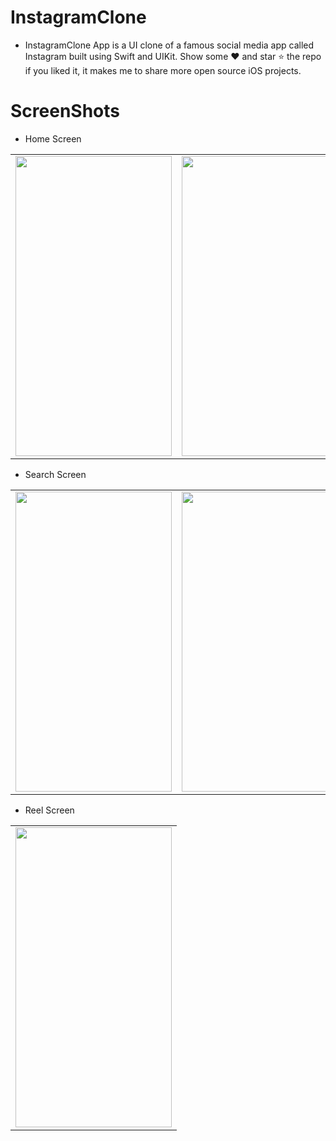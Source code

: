 # InstagramClone
* InstagramClone App is a UI clone of a famous social media app called Instagram built using Swift and UIKit. Show some ❤️ and star ⭐ the repo if you liked it, it makes me to share more open source iOS projects.

# ScreenShots
 * Home Screen
 <table>
  <tr>
    <td><img src="https://user-images.githubusercontent.com/75114840/184351680-5ec79fdc-6890-47f3-8ebc-0196515fba78.png" width=250 height=480></td>
    <td><img src="https://user-images.githubusercontent.com/75114840/184351970-c4e067a4-6841-4472-8271-526bc6de5857.png" width=250 height=480></td>
    <td><img src="https://user-images.githubusercontent.com/75114840/184352176-945ac345-5833-46f7-9091-1ae007944b55.png" width=250 height=480></td>
  </tr>
 </table>
 
  * Search Screen
 <table>
  <tr>
    <td><img src="https://user-images.githubusercontent.com/75114840/184352490-48239c4f-834c-48ea-a842-44538a24e8f7.png" width=250 height=480></td>
    <td><img src="https://user-images.githubusercontent.com/75114840/184352729-e22ca925-c880-46a4-8530-bdbdf549c0bf.png" width=250 height=480></td>
    <td><img src="https://user-images.githubusercontent.com/75114840/184352951-15a0d248-06e1-458c-9f53-123b622b756e.png" width=250 height=480></td>
  </tr>
 </table>
 
 * Reel Screen
 <table>
  <tr>
    <td><img src="![image](https://user-images.githubusercontent.com/75114840/184353413-54a701f1-9b58-49bc-901a-99d3e49c1662.png)" width=250 height=480></td>
  </tr>
 </table>
